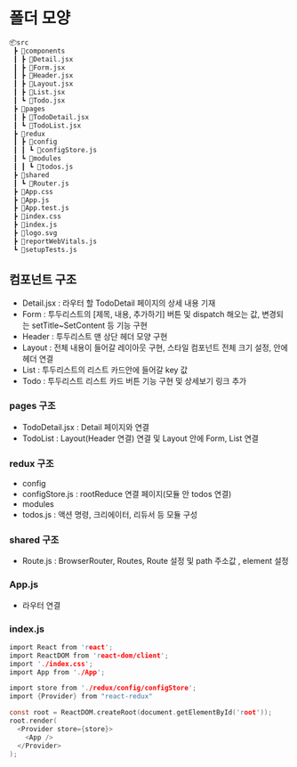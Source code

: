 # 폴더 모양

```bash
📦src
 ┣ 📂components
 ┃ ┣ 📜Detail.jsx
 ┃ ┣ 📜Form.jsx
 ┃ ┣ 📜Header.jsx
 ┃ ┣ 📜Layout.jsx
 ┃ ┣ 📜List.jsx
 ┃ ┗ 📜Todo.jsx
 ┣ 📂pages
 ┃ ┣ 📜TodoDetail.jsx
 ┃ ┗ 📜TodoList.jsx
 ┣ 📂redux
 ┃ ┣ 📂config
 ┃ ┃ ┗ 📜configStore.js
 ┃ ┗ 📂modules
 ┃ ┃ ┗ 📜todos.js
 ┣ 📂shared
 ┃ ┗ 📜Router.js
 ┣ 📜App.css
 ┣ 📜App.js
 ┣ 📜App.test.js
 ┣ 📜index.css
 ┣ 📜index.js
 ┣ 📜logo.svg
 ┣ 📜reportWebVitals.js
 ┗ 📜setupTests.js
 ```
## 컴포넌트 구조

* Detail.jsx : 라우터 할 TodoDetail 페이지의 상세 내용 기재
* Form : 투두리스트의 [제목, 내용, 추가하기] 버튼 및 dispatch 해오는 값, 변경되는 setTitle~SetContent 등 기능 구현
* Header : 투두리스트 맨 상단 헤더 모양 구현
* Layout : 전체 내용이 들어갈 레이아웃 구현, 스타일 컴포넌트 전체 크기 설정, 안에 헤더 연결
* List : 투두리스트의 리스트 카드안에 들어갈 key 값
* Todo : 투두리스트 리스트 카드 버튼 기능 구현 및 상세보기 링크 추가

### pages 구조

* TodoDetail.jsx : Detail 페이지와 연결
* TodoList : Layout(Header 연결) 연결 및 Layout 안에 Form, List 연결

### redux 구조

* config
 * configStore.js : rootReduce 연결 페이지(모듈 안 todos 연결)
* modules
 * todos.js : 액션 명령, 크리에이터, 리듀서 등 모듈 구성

### shared 구조

* Route.js : BrowserRouter, Routes, Route 설정 및 path 주소값 , element 설정

### App.js

* 라우터 연결


### index.js

```c
import React from 'react';
import ReactDOM from 'react-dom/client';
import './index.css';
import App from './App';

import store from './redux/config/configStore';
import {Provider} from "react-redux"

const root = ReactDOM.createRoot(document.getElementById('root'));
root.render(
  <Provider store={store}>
    <App />
  </Provider>
);
```
